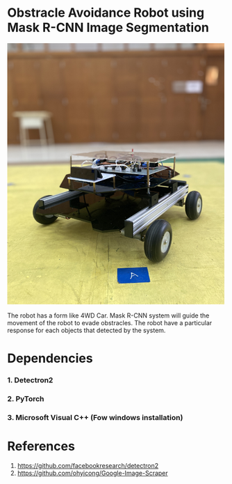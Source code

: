 # Obstracle Avoidance Robot using Mask R-CNN Image Segmentation

<img src="https://raw.githubusercontent.com/ctensz65/InstanceSegmentation/main/photos_colab/IMG_3123.jpg" width="500" height="600">

The robot has a form like 4WD Car. Mask R-CNN system will guide the movement of the robot to evade obstracles. The robot have a particular response for each objects that detected by the system.

# Dependencies

### 1. Detectron2

### 2. PyTorch

### 3. Microsoft Visual C++ (Fow windows installation)

# References

1. https://github.com/facebookresearch/detectron2
2. https://github.com/ohyicong/Google-Image-Scraper
